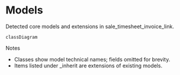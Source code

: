 # Models

Detected core models and extensions in sale_timesheet_invoice_link.

```mermaid
classDiagram
```

Notes
- Classes show model technical names; fields omitted for brevity.
- Items listed under _inherit are extensions of existing models.
